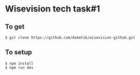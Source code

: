 # Wisevision tech task#1

## To get
```
$ git clone https://github.com/Axmetik/wisevision-github.git
```

## To setup
```
$ npm install
$ npm run dev
```

